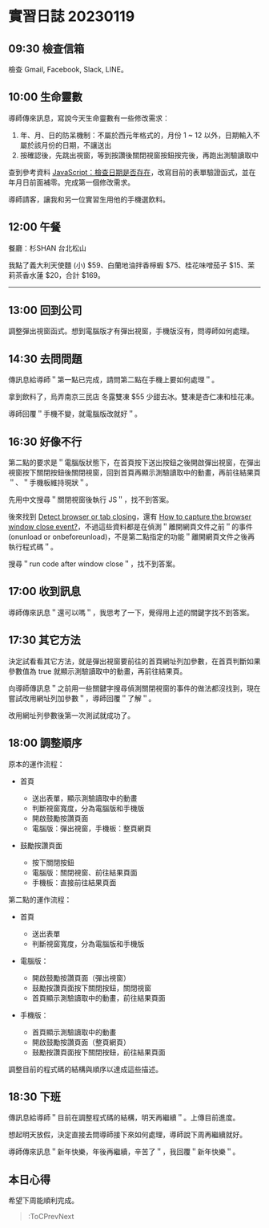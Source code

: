 # 實習日誌 20230119

## 09:30 檢查信箱

檢查 Gmail, Facebook, Slack, LINE。

## 10:00 生命靈數

導師傳來訊息，寫說今天生命靈數有一些修改需求：

1. 年、月、日的防呆機制：不屬於西元年格式的，月份 1 ~ 12 以外，日期輸入不屬於該月份的日期，不讓送出
2. 按確認後，先跳出視窗，等到按讚後關閉視窗按鈕按完後，再跑出測驗讀取中

查到參考資料 [JavaScript：檢查日期是否存在](https://www.cythilya.tw/2017/05/19/javascript-is-date-exist/)，改寫目前的表單驗證函式，並在年月日前面補零。完成第一個修改需求。

導師請客，讓我和另一位實習生用他的手機選飲料。

## 12:00 午餐

餐廳：杉SHAN 台北松山

我點了義大利天使麵 (小) $59、白蘭地油拌香檸蝦 $75、桂花味噌茄子 $15、茉莉茶香水蓮 $20，合計 $169。

---

## 13:00 回到公司

調整彈出視窗函式。想到電腦版才有彈出視窗，手機版沒有，問導師如何處理。

## 14:30 去問問題

傳訊息給導師＂第一點已完成，請問第二點在手機上要如何處理＂。

拿到飲料了，烏弄南京三民店 冬露雙凍 $55 少甜去冰。雙凍是杏仁凍和桂花凍。

導師回覆＂手機不變，就電腦版改就好＂。

## 16:30 好像不行

第二點的要求是＂電腦版狀態下，在首頁按下送出按鈕之後開啟彈出視窗，在彈出視窗按下關閉按鈕後關閉視窗，回到首頁再顯示測驗讀取中的動畫，再前往結果頁＂、＂手機板維持現狀＂。

先用中文搜尋＂關閉視窗後執行 JS＂，找不到答案。

後來找到 [Detect browser or tab closing](https://stackoverflow.com/questions/3888902/detect-browser-or-tab-closing)，還有 [How to capture the browser window close event?](https://stackoverflow.com/questions/1631959/how-to-capture-the-browser-window-close-event)，不過這些資料都是在偵測＂離開網頁文件之前＂的事件 (onunload or onbeforeunload)，不是第二點指定的功能＂離開網頁文件之後再執行程式碼＂。

搜尋＂run code after window close＂，找不到答案。

## 17:00 收到訊息

導師傳來訊息＂還可以嗎＂，我思考了一下，覺得用上述的關鍵字找不到答案。

## 17:30 其它方法

決定試看看其它方法，就是彈出視窗要前往的首頁網址列加參數，在首頁判斷如果參數值為 true 就顯示測驗讀取中的動畫，再前往結果頁。

向導師傳訊息＂之前用一些關鍵字搜尋偵測關閉視窗的事件的做法都沒找到，現在嘗試改用網址列加參數＂，導師回覆＂了解＂。

改用網址列參數後第一次測試就成功了。

## 18:00 調整順序

原本的運作流程：

* 首頁
  * 送出表單，顯示測驗讀取中的動畫
  * 判斷視窗寬度，分為電腦版和手機版
  * 開啟鼓勵按讚頁面
  * 電腦版：彈出視窗，手機板：整頁網頁

* 鼓勵按讚頁面
  * 按下關閉按鈕
  * 電腦版：關閉視窗、前往結果頁面
  * 手機板：直接前往結果頁面

第二點的運作流程：

* 首頁
  * 送出表單
  * 判斷視窗寬度，分為電腦版和手機版

* 電腦版：
  * 開啟鼓勵按讚頁面（彈出視窗）
  * 鼓勵按讚頁面按下關閉按鈕，關閉視窗
  * 首頁顯示測驗讀取中的動畫，前往結果頁面

* 手機版：
  * 首頁顯示測驗讀取中的動畫
  * 開啟鼓勵按讚頁面（整頁網頁）
  * 鼓勵按讚頁面按下關閉按鈕，前往結果頁面

調整目前的程式碼的結構與順序以達成這些描述。

## 18:30 下班

傳訊息給導師＂目前在調整程式碼的結構，明天再繼續＂。上傳目前進度。

想起明天放假，決定直接去問導師接下來如何處理，導師說下周再繼續就好。

導師傳來訊息＂新年快樂，年後再繼續，辛苦了＂，我回覆＂新年快樂＂。

## 本日心得

希望下周能順利完成。

> :ToCPrevNext